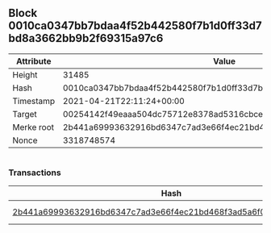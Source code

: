 ## Block 0010ca0347bb7bdaa4f52b442580f7b1d0ff33d7bd8a3662bb9b2f69315a97c6

Attribute | Value
--- | ---
Height | 31485
Hash | 0010ca0347bb7bdaa4f52b442580f7b1d0ff33d7bd8a3662bb9b2f69315a97c6
Timestamp | 2021-04-21T22:11:24+00:00
Target | 00254142f49eaaa504dc75712e8378ad5316cbcead634704b3734b6271167cc4
Merke root | 2b441a69993632916bd6347c7ad3e66f4ec21bd468f3ad5a6f0ce1d0eb10ba95
Nonce | 3318748574

```

```

### Transactions

Hash | Amount
--- | ---
[2b441a69993632916bd6347c7ad3e66f4ec21bd468f3ad5a6f0ce1d0eb10ba95](2b441a69993632916bd6347c7ad3e66f4ec21bd468f3ad5a6f0ce1d0eb10ba95.md) | 10.00000000 SKEPTI 
